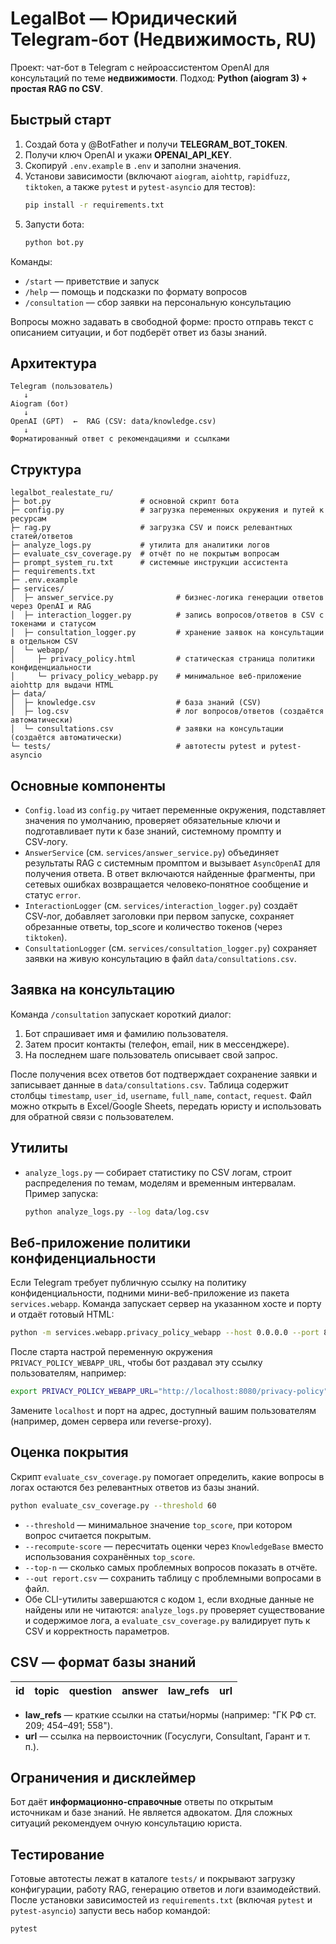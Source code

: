 
# LegalBot — Юридический Telegram‑бот (Недвижимость, RU)

Проект: чат-бот в Telegram c нейроассистентом OpenAI для консультаций по теме **недвижимости**. 
Подход: **Python (aiogram 3) + простая RAG по CSV**.

## Быстрый старт

1) Создай бота у @BotFather и получи **TELEGRAM_BOT_TOKEN**.  
2) Получи ключ OpenAI и укажи **OPENAI_API_KEY**.  
3) Скопируй `.env.example` в `.env` и заполни значения.  
4) Установи зависимости (включают `aiogram`, `aiohttp`, `rapidfuzz`, `tiktoken`, а также `pytest` и `pytest-asyncio` для тестов):
   ```bash
   pip install -r requirements.txt
   ```
5) Запусти бота:  
   ```bash
   python bot.py
   ```

Команды:
- `/start` — приветствие и запуск
- `/help` — помощь и подсказки по формату вопросов
- `/consultation` — сбор заявки на персональную консультацию

Вопросы можно задавать в свободной форме: просто отправь текст с описанием ситуации, и бот подберёт ответ из базы знаний.

## Архитектура

```
Telegram (пользователь)
   ↓
Aiogram (бот)
   ↓
OpenAI (GPT)  ←  RAG (CSV: data/knowledge.csv)
   ↓
Форматированный ответ с рекомендациями и ссылками
```

## Структура
```
legalbot_realestate_ru/
├─ bot.py                    # основной скрипт бота
├─ config.py                 # загрузка переменных окружения и путей к ресурсам
├─ rag.py                    # загрузка CSV и поиск релевантных статей/ответов
├─ analyze_logs.py           # утилита для аналитики логов
├─ evaluate_csv_coverage.py  # отчёт по не покрытым вопросам
├─ prompt_system_ru.txt      # системные инструкции ассистента
├─ requirements.txt
├─ .env.example
├─ services/
│  ├─ answer_service.py              # бизнес-логика генерации ответов через OpenAI и RAG
│  ├─ interaction_logger.py          # запись вопросов/ответов в CSV с токенами и статусом
│  ├─ consultation_logger.py         # хранение заявок на консультации в отдельном CSV
│  └─ webapp/
│     ├─ privacy_policy.html         # статическая страница политики конфиденциальности
│     └─ privacy_policy_webapp.py    # минимальное веб-приложение aiohttp для выдачи HTML
├─ data/
│  ├─ knowledge.csv                  # база знаний (CSV)
│  ├─ log.csv                        # лог вопросов/ответов (создаётся автоматически)
│  └─ consultations.csv              # заявки на консультации (создаётся автоматически)
└─ tests/                            # автотесты pytest и pytest-asyncio
```

## Основные компоненты

- `Config.load` из `config.py` читает переменные окружения, подставляет значения по умолчанию, проверяет обязательные ключи и подготавливает пути к базе знаний, системному промпту и CSV‑логу.
- `AnswerService` (см. `services/answer_service.py`) объединяет результаты RAG с системным промптом и вызывает `AsyncOpenAI` для получения ответа. В ответ включаются найденные фрагменты, при сетевых ошибках возвращается человеко‑понятное сообщение и статус `error`.
- `InteractionLogger` (см. `services/interaction_logger.py`) создаёт CSV‑лог, добавляет заголовки при первом запуске, сохраняет обрезанные ответы, top_score и количество токенов (через `tiktoken`).
- `ConsultationLogger` (см. `services/consultation_logger.py`) сохраняет заявки на живую консультацию в файл `data/consultations.csv`.

## Заявка на консультацию

Команда `/consultation` запускает короткий диалог:
1. Бот спрашивает имя и фамилию пользователя.
2. Затем просит контакты (телефон, email, ник в мессенджере).
3. На последнем шаге пользователь описывает свой запрос.

После получения всех ответов бот подтверждает сохранение заявки и записывает данные в `data/consultations.csv`. Таблица содержит столбцы `timestamp`, `user_id`, `username`, `full_name`, `contact`, `request`. Файл можно открыть в Excel/Google Sheets, передать юристу и использовать для обратной связи с пользователем.

## Утилиты

- `analyze_logs.py` — собирает статистику по CSV логам, строит распределения по темам, моделям и временным интервалам. Пример запуска:
  ```bash
  python analyze_logs.py --log data/log.csv
  ```

## Веб-приложение политики конфиденциальности

Если Telegram требует публичную ссылку на политику конфиденциальности, подними мини-веб-приложение из пакета `services.webapp`.
Команда запускает сервер на указанном хосте и порту и отдаёт готовый HTML:

```bash
python -m services.webapp.privacy_policy_webapp --host 0.0.0.0 --port 8080
```

После старта настрой переменную окружения `PRIVACY_POLICY_WEBAPP_URL`, чтобы бот раздавал эту ссылку пользователям, например:

```bash
export PRIVACY_POLICY_WEBAPP_URL="http://localhost:8080/privacy-policy"
```

Замените `localhost` и порт на адрес, доступный вашим пользователям (например, домен сервера или reverse-proxy).

## Оценка покрытия

Скрипт `evaluate_csv_coverage.py` помогает определить, какие вопросы в логах остаются без релевантных ответов из базы знаний.

```bash
python evaluate_csv_coverage.py --threshold 60
```

- `--threshold` — минимальное значение `top_score`, при котором вопрос считается покрытым.
- `--recompute-score` — пересчитать оценки через `KnowledgeBase` вместо использования сохранённых `top_score`.
- `--top-n` — сколько самых проблемных вопросов показать в отчёте.
- `--out report.csv` — сохранить таблицу с проблемными вопросами в файл.
- Обе CLI-утилиты завершаются с кодом `1`, если входные данные не найдены или не читаются: `analyze_logs.py` проверяет существование и содержимое лога, а `evaluate_csv_coverage.py` валидирует путь к CSV и корректность параметров.

## CSV — формат базы знаний

| id | topic | question | answer | law_refs | url |
|----|-------|----------|--------|----------|-----|

- **law_refs** — краткие ссылки на статьи/нормы (например: "ГК РФ ст. 209; 454–491; 558").
- **url** — ссылка на первоисточник (Госуслуги, Consultant, Гарант и т. п.).

## Ограничения и дисклеймер

Бот даёт **информационно‑справочные** ответы по открытым источникам и базе знаний. Не является адвокатом.
Для сложных ситуаций рекомендуем очную консультацию юриста.

## Тестирование

Готовые автотесты лежат в каталоге `tests/` и покрывают загрузку конфигурации, работу RAG, генерацию ответов и логи взаимодействий.
После установки зависимостей из `requirements.txt` (включая `pytest` и `pytest-asyncio`) запусти весь набор командой:

```bash
pytest
```
